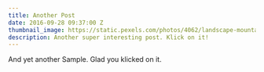 ```yaml
---
title: Another Post
date: 2016-09-28 09:37:00 Z
thumbnail_image: https://static.pexels.com/photos/4062/landscape-mountains-nature-lake.jpeg
description: Another super interesting post. Klick on it!
---
```


And yet another Sample. Glad you klicked on it.